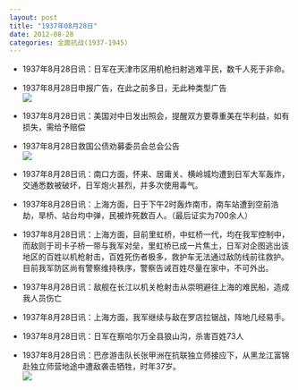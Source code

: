 ```yaml
---
layout: post
title: "1937年08月28日"
date: 2012-08-28
categories: 全面抗战(1937-1945)
---
```


<meta name="referrer" content="no-referrer" />

- 1937年8月28日讯：日军在天津市区用机枪扫射逃难平民，数千人死于非命。 

- 1937年8月28日申报广告，在此之前多日，无此种类型广告 <br/><img src="https://ww4.sinaimg.cn/large/aca367d8jw1dwd4n1kql7j.jpg" />

- 1937年8月28日讯：美国对中日发出照会，提醒双方要尊重美在华利益，如有损失，需给予赔偿 

- 1937年8月28日救国公债劝募委员会总会公告 <br/><img src="https://ww4.sinaimg.cn/large/aca367d8jw1dwciyprsqcj.jpg" />

- 1937年8月28日讯：南口方面，怀来、居庸关、横岭城均遭到日军大军轰炸，交通悉数被破坏，日军炮火甚烈，并多次使用毒气。 

- 1937年8月28日讯：上海方面，日于下午2时轰炸南市，南车站遭到空前浩劫，旱桥、站台均中弹，民被炸死数百人。（最后证实为700余人） 

- 1937年8月28日讯：上海方面，目前里虹桥，中虹桥一代，均在我军控制中，而敌则于司卡子桥一带与我军对垒，里虹桥已成一片焦土，日军对企图逃出该地区的百姓以机枪射击，百姓死伤者极多，救护车无法通过敌防线前往救护。目前我军防区尚有警察维持秩序，警察告诫百姓尽量在家中，不可外出。 

- 1937年8月28日讯：敌舰在长江以机关枪射击从崇明避往上海的难民船，造成我人员伤亡 

- 1937年8月28日讯：上海方面，我军继续与敌在罗店拉锯战，阵地几经易手。 

- 1937年8月28日讯：日军在察哈尔万全县狼山沟，杀害百姓73人 

- 1937年8月28日讯：巴彦游击队长张甲洲在抗联独立师接应下，从黑龙江富锦赴独立师营地途中遭敌袭击牺牲，时年37岁。 <br/><img src="https://ww3.sinaimg.cn/large/aca367d8jw1dwc3eggyh0j.jpg" />

